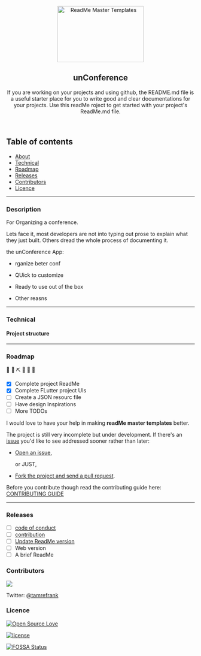 <p align="center">
  <a href="https://github.com/tamzi/ReadMe-MasterTemplates">
    <img src="https://raw.githubusercontent.com/tamzi/ReadMe-MasterTemplates/master/art/readmemastertemplate.jpg" alt="ReadMe Master Templates" width=230 height=150>
  </a>
  <h2 align="center">unConference</h2>

  <p align="center">
    If you are working on your projects and using github, the README.md file is a useful starter place for you to write good and clear documentations for  your projects. Use this readMe roject to get started with your project's ReadMe.md file.
    <br>
    </p>
</p>

<br>

## Table of contents
- [About](#description)
- [Technical](#technical)
- [Roadmap](#roadmap)
- [Releases](#releases)
- [Contributors](#contributors)
- [Licence](#licence)

<hr>

### Description

For Organizing a conference.

Lets face it, most developers are not into typing out prose to explain what they just built. Others dread the whole process of documenting it.
<br>

the unConference App:
* rganize beter conf

* QUick to customize

* Ready to use out of the box

* Other reasns

<hr>

### Technical

#### Project structure
<hr>

### Roadmap
  🚧 👷‍ ⛏ 👷 🔧️ 🚧
- [x] Complete project ReadMe
- [x] Complete FLutter project UIs
- [ ] Create a JSON resourc file
- [ ] Have design Inspirations
- [ ] More TODOs

I would love to have your help in making  **readMe master templates** better.

The project is still very incomplete but under development. If there's an [issue](#) you'd like to see addressed sooner rather than later:

- [Open an issue](#),

    or JUST,

- [Fork the project and send a pull request](#).


Before you contribute though read the contributing guide here: [CONTRIBUTING GUIDE](#)

<hr>

### Releases
- [ ] [code of conduct](#)
- [ ] [contribution](#)
- [ ] [Update ReadMe version](#)
- [ ] Web version
- [ ] A brief ReadMe

### Contributors

<a href="https://twitter.com/tamrefrank">
  <img src="https://contributors-img.web.app/image?repo=tamzi/unOfficialDroidconKE" />
</a>

Twitter:  [@tamrefrank](https://twitter.com/tamrefrank)

### Licence
[![Open Source Love](https://badges.frapsoft.com/os/v2/open-source-200x33.png?v=103)](#)

[![license](https://img.shields.io/github/license/mashape/apistatus.svg?style=for-the-badge)](#)


[![FOSSA Status](https://app.fossa.com/api/projects/git%2Bgithub.com%2Ftamzi%2FunOfficialDroidconKE.svg?type=large)](https://app.fossa.com/projects/git%2Bgithub.com%2Ftamzi%2FunOfficialDroidconKE?ref=badge_large)

